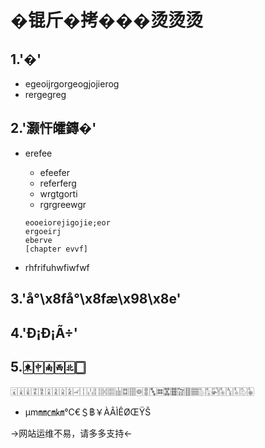 # �锟斤�拷���烫烫烫

## 1.'�'
- egeoijrgorgeogjojierog
- rergegreg

## 2.'灏忓皬鏄�'

- erefee
  - efeefer
  - referferg
  - wrgtgorti
  - rgrgreewgr

  ```
  eooeiorejigojie;eor
  ergoeirj
  eberve
  [chapter evvf]
  ```

- rhfrifuhwfiwfwf

## 3.'å°\x8få°\x8fæ\x98\x8e'

## 4.'Ð¡Ð¡Ã÷'

## 5.🀀🀄︎🀁🀂🀃🀆
🀇🀈🀉🀊🀋🀌🀍🀎🀏🀐🀑🀒🀓🀔🀕🀖🀗🀘🀙🀚🀛🀜🀝🀞🀟🀠🀡🀢🀣🀤🀥🀦🀧🀨🀩
- μm㎜㎝㎞℃€＄฿￥ÀÂÌÊØŒŸŠ




→网站运维不易，请多多支持←